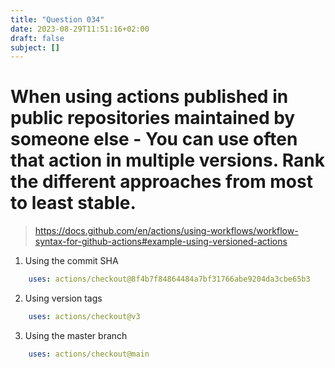 ```yaml
---
title: "Question 034"
date: 2023-08-29T11:51:16+02:00
draft: false
subject: []
---
```



# When using actions published in public repositories maintained by someone else - You can use often that action in multiple versions. Rank the different approaches from most to least stable.
> https://docs.github.com/en/actions/using-workflows/workflow-syntax-for-github-actions#example-using-versioned-actions
1. Using the commit SHA
```yaml
    uses: actions/checkout@8f4b7f84864484a7bf31766abe9204da3cbe65b3
```
2. Using version tags
```yaml
    uses: actions/checkout@v3
```
3. Using the master branch
```yaml
    uses: actions/checkout@main
```
